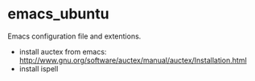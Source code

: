 # emacs_ubuntu
Emacs configuration file and extentions. 

- install auctex from emacs: http://www.gnu.org/software/auctex/manual/auctex/Installation.html
- install ispell
